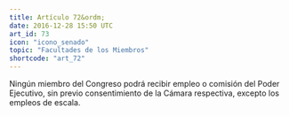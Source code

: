 ```yaml
---
title: Artículo 72&ordm;
date: 2016-12-28 15:50 UTC
art_id: 73
icon: "icono_senado"
topic: "Facultades de los Miembros"
shortcode: "art_72"
---
```

Ningún miembro del Congreso podrá recibir empleo o comisión del Poder Ejecutivo, sin previo consentimiento de la Cámara respectiva, excepto los empleos de escala.
